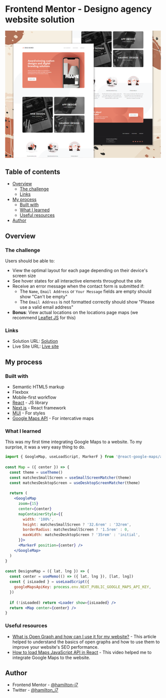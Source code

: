 # Frontend Mentor - Designo agency website solution

![Designo preview](./preview.png)

## Table of contents

- [Overview](#overview)
  - [The challenge](#the-challenge)
  - [Links](#links)
- [My process](#my-process)
  - [Built with](#built-with)
  - [What I learned](#what-i-learned)
  - [Useful resources](#useful-resources)
- [Author](#author)

## Overview

### The challenge

Users should be able to:

- View the optimal layout for each page depending on their device's screen size
- See hover states for all interactive elements throughout the site
- Receive an error message when the contact form is submitted if:
  - The `Name`, `Email Address` or `Your Message` fields are empty should show "Can't be empty"
  - The `Email Address` is not formatted correctly should show "Please use a valid email address"
- **Bonus**: View actual locations on the locations page maps (we recommend [Leaflet JS](https://leafletjs.com/) for this)

### Links

- Solution URL: [Solution](https://github.com/hamilton-i7/designo)
- Live Site URL: [Live site](https://your-live-site-url.com)

## My process

### Built with

- Semantic HTML5 markup
- Flexbox
- Mobile-first workflow
- [React](https://reactjs.org/) - JS library
- [Next.js](https://nextjs.org/) - React framework
- [MUI](https://mui.com/) - For styles
- [Google Maps API](https://developers.google.com/maps) - For intercative maps

### What I learned

This was my first time integrating Google Maps to a website. To my surprise, it was a very easy thing to do.

```jsx
import { GoogleMap, useLoadScript, MarkerF } from '@react-google-maps/api'

const Map = ({ center }) => {
  const theme = useTheme()
  const matchesSmallScreen = useSmallScreenMatcher(theme)
  const matchesDesktopScreen = useDesktopScreenMatcher(theme)

  return (
    <GoogleMap
      zoom={15}
      center={center}
      mapContainerStyle={{
        width: '100%',
        height: matchesSmallScreen ? '32.6rem' : '32rem',
        borderRadius: matchesSmallScreen ? '1.5rem' : 0,
        maxWidth: matchesDesktopScreen ? '35rem' : 'initial',
      }}>
      <MarkerF position={center} />
    </GoogleMap>
  )
}

const DesignoMap = ({ lat, lng }) => {
  const center = useMemo(() => ({ lat, lng }), [lat, lng])
  const { isLoaded } = useLoadScript({
    googleMapsApiKey: process.env.NEXT_PUBLIC_GOOGLE_MAPS_API_KEY,
  })

  if (!isLoaded) return <Loader show={isLoaded} />
  return <Map center={center} />
}
```

### Useful resources

- [What is Open Graph and how can I use it for my website?](https://www.freecodecamp.org/news/what-is-open-graph-and-how-can-i-use-it-for-my-website/) - This article helped to understand the basics of open graphs and how to use them to improve your website's SEO performance.
- [How to load Maps JavaScript API in React](https://www.youtube.com/watch?v=9e-5QHpadi0) - This video helped me to integrate Google Maps to the website.

## Author

- Frontend Mentor - [@hamilton-i7](https://www.frontendmentor.io/profile/hamilton-i7)
- Twitter - [@hamilton_i7](https://twitter.com/hamilton_i7)
